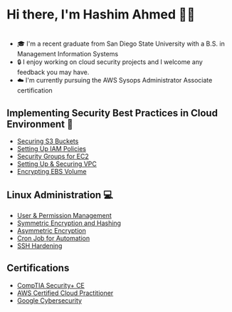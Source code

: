 # Hi there, I'm Hashim Ahmed 👋🏽
# 
- 🎓 I'm a recent graduate from San Diego State University with a B.S. in Management Information Systems
- 🔒 I enjoy working on cloud security projects and I welcome any feedback you may have. 
- ☁️ I'm currently pursuing the AWS Sysops Administrator Associate certification
## Implementing Security Best Practices in Cloud Environment 🔐
- [Securing S3 Buckets](https://github.com/HashimAhmed627/Securing-S3-Buckets/blob/main/README.md)
- [Setting Up IAM Policies](https://github.com/HashimAhmed627/Setting_Up_IAM_Policies/blob/main/README.md)
- [Security Groups for EC2](https://github.com/HashimAhmed627/Security_Groups_For_EC2/blob/main/README.md)
- [Setting Up & Securing VPC](https://github.com/HashimAhmed627/Setting-Up-and-Securing-VPC/blob/main/README.md)
- [Encrypting EBS Volume](https://github.com/HashimAhmed627/Encrypting_EBS_Volume/blob/main/README.md)

## Linux Administration 💻
- [User & Permission Management](https://github.com/HashimAhmed627/Linux-User-and-Permission-Management)
- [Symmetric Encryption and Hashing](https://github.com/HashimAhmed627/Symmetric_Encryption_and_Hashing)
- [Asymmetric Encryption](https://github.com/HashimAhmed627/Asymmetric_Encryption/blob/main/README.md)
- [Cron Job for Automation](https://github.com/HashimAhmed627/Cron_Job_For_Automation/blob/main/README.md)
- [SSH Hardening](https://github.com/HashimAhmed627/SSH_Hardening/blob/main/README.md)


## Certifications 
- [CompTIA Security+ CE](https://www.credly.com/badges/18d35d93-1e2e-44ae-a692-93755466aeda/public_url)
- [AWS Certified Cloud Practitioner](https://www.credly.com/badges/f0787697-f48a-4703-a700-16d71e7ba718/public_url)
- [Google Cybersecurity](https://www.credly.com/badges/bf803193-17ab-4d07-bd9b-ac2d78dae609/public_url)
